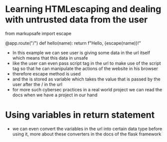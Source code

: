 # Learning HTMLescaping and dealing with untrusted data from the user

from markupsafe import escape

@app.route("/<name>")
def hello(name):
    return f"Hello, {escape(name)}!"

- In this example we can see user is giving some data in the url itself which means that this data in unsafe
- like the user can even pass script tag in the url to make use of the script tag so that he can manipulate the actions of the website in his browser
- therefore escape method is used
- and the <name> is stored as variable which takes the value that is passed by the user after the / in the url 
- for more such cybersec practices in a real world project we can read the docs when we have a project in our hand

# Using variables in return statement

- we can even convert the variables in the url into certain data type before using it, more about these converters in the docs of the flask framework 
